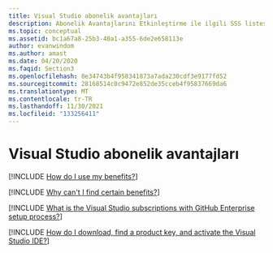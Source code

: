 ```yaml
---
title: Visual Studio abonelik avantajları
description: Abonelik Avantajlarını Etkinleştirme ile ilgili SSS listesi.
ms.topic: conceptual
ms.assetid: bc1a67a8-25b3-40a1-a355-6de2e658113e
author: evanwindom
ms.author: amast
ms.date: 04/20/2020
ms.faqid: Section3
ms.openlocfilehash: 8e34743b4f958341873a7ada230cdf3e9177fd52
ms.sourcegitcommit: 28168514c0c9472e852de35cceb4f95837669da6
ms.translationtype: MT
ms.contentlocale: tr-TR
ms.lasthandoff: 11/30/2021
ms.locfileid: "133256411"
---
```

# <a name="visual-studio-subscription-benefits"></a>Visual Studio abonelik avantajları

[!INCLUDE [How do I use my benefits?](includes/use-benefits.md)]

[!INCLUDE [Why can't I find certain benefits?](includes/available-benefits.md)]

[!INCLUDE [What is the Visual Studio subscriptions with GitHub Enterprise setup process?](includes/ghe-process.md)]

[!INCLUDE [How do I download, find a product key, and activate the Visual Studio IDE?](includes/activate-ide.md)]

